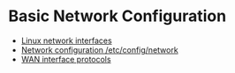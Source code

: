 # Basic Network Configuration

- [Linux network interfaces](https://openwrt.org/docs/guide-developer/networking/network.interfaces)
- [Network configuration /etc/config/network](https://openwrt.org/docs/guide-user/network/network_configuration)
- [WAN interface protocols](https://openwrt.org/docs/guide-user/network/wan/wan_interface_protocols)

